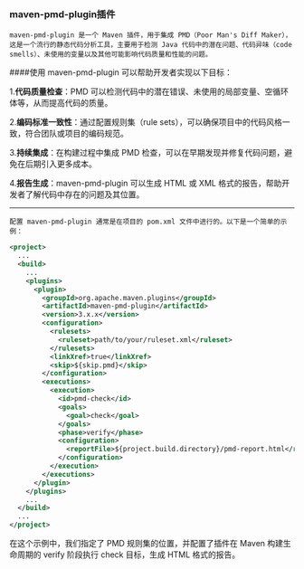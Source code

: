 ### maven-pmd-plugin插件

~~~
maven-pmd-plugin 是一个 Maven 插件，用于集成 PMD（Poor Man's Diff Maker），这是一个流行的静态代码分析工具，主要用于检测 Java 代码中的潜在问题、代码异味（code smells）、未使用的变量以及其他可能影响代码质量和性能的问题。
~~~

####使用 maven-pmd-plugin 可以帮助开发者实现以下目标：

1.**代码质量检查**：PMD 可以检测代码中的潜在错误、未使用的局部变量、空循环体等，从而提高代码的质量。

2.**编码标准一致性**：通过配置规则集（rule sets），可以确保项目中的代码风格一致，符合团队或项目的编码规范。

3.**持续集成**：在构建过程中集成 PMD 检查，可以在早期发现并修复代码问题，避免在后期引入更多成本。

4.**报告生成**：maven-pmd-plugin 可以生成 HTML 或 XML 格式的报告，帮助开发者了解代码中存在的问题及其位置。

---

~~~
配置 maven-pmd-plugin 通常是在项目的 pom.xml 文件中进行的。以下是一个简单的示例：
~~~
```xml
<project>
  ...
  <build>
    ...
    <plugins>
      <plugin>
        <groupId>org.apache.maven.plugins</groupId>
        <artifactId>maven-pmd-plugin</artifactId>
        <version>3.x.x</version>
        <configuration>
          <rulesets>
            <ruleset>path/to/your/ruleset.xml</ruleset>
          </rulesets>
          <linkXref>true</linkXref>
          <skip>${skip.pmd}</skip>
        </configuration>
        <executions>
          <execution>
            <id>pmd-check</id>
            <goals>
              <goal>check</goal>
            </goals>
            <phase>verify</phase>
            <configuration>
              <reportFile>${project.build.directory}/pmd-report.html</reportFile>
            </configuration>
          </execution>
        </executions>
      </plugin>
    </plugins>
    ...
  </build>
  ...
</project>
```
在这个示例中，我们指定了 PMD 规则集的位置，并配置了插件在 Maven 构建生命周期的 verify 阶段执行 check 目标，生成 HTML 格式的报告。

